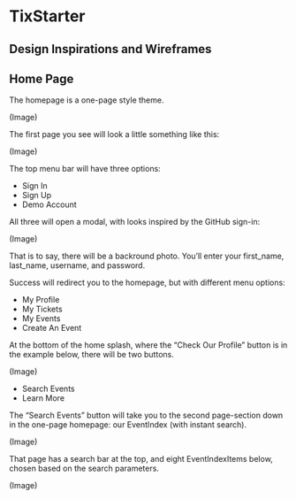 # TixStarter
## Design Inspirations and Wireframes


## Home Page

The homepage is a one-page style theme.

(Image)

The first page you see will look a little something like this:

(Image)

The top menu bar will have three options:
-	Sign In
-	Sign Up
-	Demo Account

All three will open a modal, with looks inspired by the GitHub sign-in:

(Image)

That is to say, there will be a backround photo. You’ll enter your first_name, last_name, username, and password.

Success will redirect you to the homepage, but with different menu options:
-	My Profile
-	My Tickets
-	My Events
-	Create An Event

At the bottom of the home splash, where the “Check Our Profile” button is in the example below, there will be two buttons.

(Image)

-	Search Events
-	Learn More

The “Search Events” button will take you to the second page-section down in the one-page homepage: our EventIndex (with instant search).

(Image)

That page has a search bar at the top, and eight EventIndexItems below, chosen based on the search parameters.

(Image)
